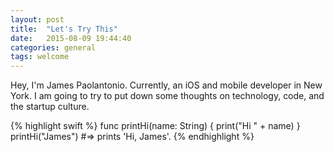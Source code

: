 ```yaml
---
layout: post
title:  "Let's Try This"
date:   2015-08-09 19:44:40
categories: general
tags: welcome
---
```

Hey, I'm James Paolantonio. Currently, an iOS and mobile developer in New York.
I am going to try to put down some thoughts on technology, code, and the
startup culture.

{% highlight swift %}
func printHi(name: String) {
    print("Hi " + name)
}
printHi("James")
#=> prints 'Hi, James'.
{% endhighlight %}
